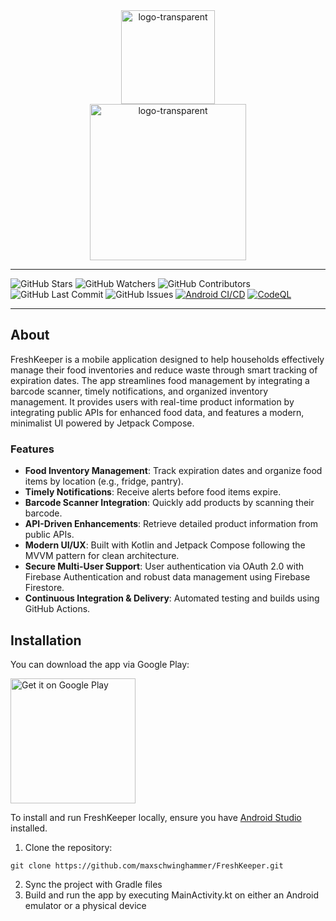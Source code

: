<div align="center">
    <a href="https://play.google.com/store/apps/details?id=com.freshkeeper">
      <img src="https://github.com/user-attachments/assets/04b829bc-c29d-4739-9c5d-530c13aecd26" width="150" height="150" alt="logo-transparent" />
    </a>
</div>
<div align="center">
    <a href="https://play.google.com/store/apps/details?id=com.freshkeeper">
      <img src="https://github.com/user-attachments/assets/a643742b-7e31-46ef-90f5-857bb57ceab1" width="250 "alt="logo-transparent" />
    </a>
</div>

---

![GitHub Stars](https://img.shields.io/github/stars/maxschwinghammer/FreshKeeper?style=social)
![GitHub Watchers](https://img.shields.io/github/watchers/maxschwinghammer/FreshKeeper?style=social)
![GitHub Contributors](https://img.shields.io/github/contributors/maxschwinghammer/FreshKeeper)
![GitHub Last Commit](https://img.shields.io/github/last-commit/maxschwinghammer/FreshKeeper)
![GitHub Issues](https://img.shields.io/github/issues/maxschwinghammer/FreshKeeper)
[![Android CI/CD](https://github.com/maxschwinghammer/FreshKeeper/actions/workflows/android.yml/badge.svg?branch=master)](https://github.com/maxschwinghammer/FreshKeeper/actions/workflows/android.yml)
[![CodeQL](https://github.com/maxschwinghammer/FreshKeeper/actions/workflows/codeql.yml/badge.svg?branch=master)](https://github.com/maxschwinghammer/FreshKeeper/actions/workflows/codeql.yml)

---

## About
FreshKeeper is a mobile application designed to help households effectively manage their food inventories and reduce waste through smart tracking of expiration dates. The app streamlines food management by integrating a barcode scanner, timely notifications, and organized inventory management. It provides users with real-time product information by integrating public APIs for enhanced food data, and features a modern, minimalist UI powered by Jetpack Compose.

### Features
- **Food Inventory Management**: Track expiration dates and organize food items by location (e.g., fridge, pantry).
- **Timely Notifications**: Receive alerts before food items expire.
- **Barcode Scanner Integration**: Quickly add products by scanning their barcode.
- **API-Driven Enhancements**: Retrieve detailed product information from public APIs.
- **Modern UI/UX**: Built with Kotlin and Jetpack Compose following the MVVM pattern for clean architecture.
- **Secure Multi-User Support**: User authentication via OAuth 2.0 with Firebase Authentication and robust data management using Firebase Firestore.
- **Continuous Integration & Delivery**: Automated testing and builds using GitHub Actions.

## Installation
You can download the app via Google Play:
<p align="left">
  <a href="https://play.google.com/store/apps/details?id=com.freshkeeper">
    <img src="https://upload.wikimedia.org/wikipedia/commons/thumb/7/78/Google_Play_Store_badge_EN.svg/2560px-Google_Play_Store_badge_EN.svg.png" width="200" alt="Get it on Google Play" />
  </a>
</p>

To install and run FreshKeeper locally, ensure you have [Android Studio](https://developer.android.com/studio) installed. 

1. Clone the repository:
```
git clone https://github.com/maxschwinghammer/FreshKeeper.git
```
2. Sync the project with Gradle files
3. Build and run the app by executing MainActivity.kt on either an Android emulator or a physical device
